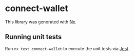 # connect-wallet

This library was generated with [Nx](https://nx.dev).

## Running unit tests

Run `nx test connect-wallet` to execute the unit tests via [Jest](https://jestjs.io).

